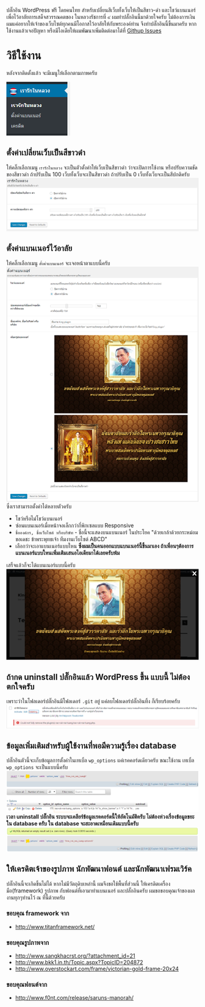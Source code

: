 
ปลั๊กอิน WordPress ฟรี โดยคนไทย สำหรับเปลี่ยนสีเว็บทั้งเว็บให้เป็นสีขาว-ดำ และโชว์แบนเนอร์เพื่อไว้อาลัยการเสด็จสวรรณคตของ ในหลวงรัชการที่ ๙
ผมทำปลั๊กอินนี้มาด้วยใจครับ ไม่ต้องการเงิน ผมแค่อยากให้เจ้าของเว็บไซต์ทุกคนมีโอกาสไว้อาลัยให้กับพระองค์ท่าน จึงทำปลั๊กอินนี้ขึ้นมาครับ
หากใช้งานแล้วเจอปัญหา หรือมีไอเดียให้ผมพัฒนาเพิ่มติดต่อมาได้ที่ [Githup Issues](https://github.com/aptarmy/rao-ruk-nai-luang/issues)

วิธีใช้งาน
===========
หลังจากติดตั้งแล้ว จะมีเมนูให้เลือกตามภาพครับ

![Admin panel](manual/admin-panel.png)

## ตั้งค่าเปลี่ยนเว็บเป็นสีขาวดำ
ให้คลิ๊กเลือกเมนู `เรารักในหลวง` จะเป็นตัวตั้งค่าให้เว็บเป็นสีขาวดำ ว่าจะเปิดการใช้งาน
หรือปรับความชัดของสีขาวดำ ถ้าปรับเป็น 100 เว็บทั้งเว็บจะเป็นสีขาวดำ ถ้าปรับเป็น 0 เว็บทั้งเว็บจะเป็นสีปกติครับ
![Black and white settings](manual/black-and-white-setting.png)

## ตั้งค่าแบนเนอร์ไว้อาลัย
ให้คลิ๊กเลือกเมนู `ตั้งค่าแบนเนอร์` จะเจอหน้าตาแบบนี้ครับ
![Banner settings](manual/banner-setting.png)
ซึ่งเราสามารถตั้งค่าได้หลายตัวครับ

- โชว์หรือไม่โชว์แบนเนอร์
- ซ่อนแบนเนอร์เมื่อหน้าจอเล็กกว่ากี่พิกเซลแบบ Responsive
- `ชื่อองค์กร, ชื่อเว็บไซต์ หรือบริษัท` - ชื่อนี้จะแสดงบนแบนเนอร์ ในประโยค "ด้วยเกล้าด้วยกระหม่อมขอเดชะ ข้าพระพุทธเจ้า ทีมงานเว็บไซต์ ABCD"
- เลือกว่าจะเอาแบนเนอร์แบบใหน **ซึ่งผมเป็นคนออกแบบแบนเนอร์นี้ขึ้นมาเอง ถ้าเพื่อนๆต้องการแบนเนอร์แบบใหนเพิ่มเติมเสนอไอเดียมาได้เลยครับพ้ม**

เสร็จแล้วก็จะได้แบนเนอร์แบบนี้ครับ
![Result](manual/result-1.png)

## ถ้ากด uninstall ปลั๊กอินแล้ว WordPress ขึ้น แบบนี้ ไม่ต้องตกใจครับ
เพราะว่าในโฟลเดอร์ปลั๊กอินมีโฟลเดอร์ `.git` อยู่ แค่ลบโฟลเดอร์ปลั๊กอินทิ้ง ก็เรียบร้อยครับ
![Result](manual/not-fully-uninstall-warning.png)

## ข้อมูลเพิ่มเติมสำหรับผู้ใช้งานที่พอมีความรู้เรื่อง database
ปลั๊กอินตัวนี้จะเก็บข้อมูลการตั้งค่าในเทเบิ้ล `wp_options` แค่เรคคอร์ดเดียวครับ ขณะใช้งาน เทเบิ้ล `wp_options` จะเป็นแบบนี้ครับ
![Result](manual/database-while-using-the-plugin.png)
**เวลา uninstall ปลั๊กอิน ระบบจะเคลียร์ข้อมูลเรคคอร์ดนี้ให้อัตโนมัติครับ ไม่ต้องห่วงเรื่องข้อมูลขยะใน database ครับ
ใน database จะสะอาดเหมือนเดิมแบบนี้ครับ**
![Result](manual/database-is-clean-after-uninstalling.png)

## ให้เครดิตเจ้าของรูปภาพ นักพัฒนาฟอนต์ และนักพัฒนาเฟรมเวิร์ค
ปลั๊กอินนี้จะเกิดขึ้นไม่ได้ หากไม่มีวัตถุดิบเหล่านี้ ผมจึงขอใช้พื้นที่ส่วนนี้ ให้เครดิตเครื่องมือ(framework) รูปภาพ กับฟอนต์ที่เอามาทำแบนเนอร์ และปลั๊กอินครับ
ผมขอขอบคุณเจ้าของผลงานทุกๆท่านไว้ ณ ที่นี้ด้วยครับ

### ขอบคุณ framework จาก

- http://www.titanframework.net/

### ขอบคุณรูปภาพจาก

- http://www.sangkhacrst.org/?attachment_id=21
- http://www.bkk1.in.th/Topic.aspx?TopicID=204872
- http://www.overstockart.com/frame/victorian-gold-frame-20x24

### ขอบคุณฟอนต์จาก

- http://www.f0nt.com/release/saruns-manorah/